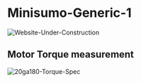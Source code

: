 # Minisumo-Generic-1
![Website-Under-Construction](https://github.com/user-attachments/assets/1e12372f-24bd-4bad-ab87-8dcab81372c3)

## Motor Torque measurement
![20ga180-Torque-Spec](https://github.com/user-attachments/assets/8654bc95-0c46-4334-b8ca-8e3577f96fe2)

